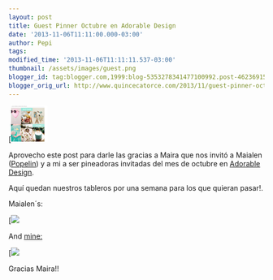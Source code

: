 ```yaml
---
layout: post
title: Guest Pinner Octubre en Adorable Design
date: '2013-11-06T11:11:00.000-03:00'
author: Pepi
tags: 
modified_time: '2013-11-06T11:11:11.537-03:00'
thumbnail: /assets/images/guest.png
blogger_id: tag:blogger.com,1999:blog-5353278341477100992.post-4623691509689901937
blogger_orig_url: http://www.quincecatorce.com/2013/11/guest-pinner-octubre-en-adorable-design.html
---
```


[![](/assets/images/guest.png)

 

Aprovecho este post para darle las gracias a Maira que nos invitó a Maialen ([Popelin](http://www.popelinhappyweddings.com/)) y a mi a ser pineadoras invitadas del mes de octubre en [Adorable Design](http://www.adorabledesign.com.ar/).

  


Aquí quedan nuestros tableros por una semana para los que quieran pasar!.

 

Maialen´s:

 

[![](/assets/images/maialen.png)

 

And [mine:](http://www.pinterest.com/Pepi1514/)  
  


[![](/assets/images/Untitled.jpg)

  
Gracias Maira!!
